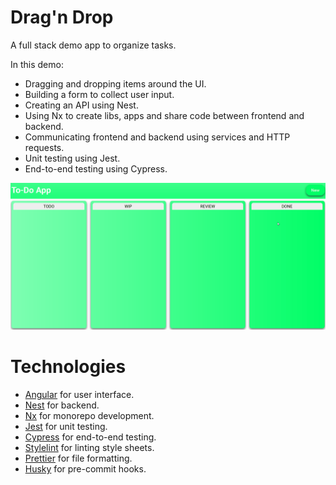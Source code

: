 # Drag'n Drop

A full stack demo app to organize tasks.

In this demo:

- Dragging and dropping items around the UI.
- Building a form to collect user input.
- Creating an API using Nest.
- Using Nx to create libs, apps and share code between frontend and backend.
- Communicating frontend and backend using services and HTTP requests.
- Unit testing using Jest.
- End-to-end testing using Cypress.

![drag-n-drop](https://github.com/gus-c-oliveira/demo-gifs/blob/master/drag-n-drop-angular.gif)

# Technologies

- [Angular](https://angular.io/) for user interface.
- [Nest](https://nestjs.com/) for backend.
- [Nx](https://nx.dev/angular) for monorepo development.
- [Jest](https://jestjs.io/) for unit testing.
- [Cypress](https://www.cypress.io/) for end-to-end testing.
- [Stylelint](https://stylelint.io/) for linting style sheets.
- [Prettier](https://prettier.io/) for file formatting.
- [Husky](https://github.com/typicode/husky) for pre-commit hooks.
